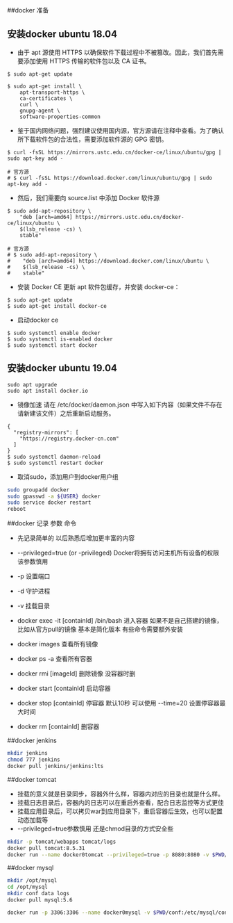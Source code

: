 ##docker 准备

## 安装docker  ubuntu 18.04
- 由于 apt 源使用 HTTPS 以确保软件下载过程中不被篡改。因此，我们首先需要添加使用 HTTPS 传输的软件包以及 CA 证书。

```
$ sudo apt-get update

$ sudo apt-get install \
    apt-transport-https \
    ca-certificates \
    curl \
    gnupg-agent \
    software-properties-common
```
- 鉴于国内网络问题，强烈建议使用国内源，官方源请在注释中查看。为了确认所下载软件包的合法性，需要添加软件源的 GPG 密钥。

```
$ curl -fsSL https://mirrors.ustc.edu.cn/docker-ce/linux/ubuntu/gpg | sudo apt-key add -

# 官方源
# $ curl -fsSL https://download.docker.com/linux/ubuntu/gpg | sudo apt-key add -
```
- 然后，我们需要向 source.list 中添加 Docker 软件源

```
$ sudo add-apt-repository \
    "deb [arch=amd64] https://mirrors.ustc.edu.cn/docker-ce/linux/ubuntu \
    $(lsb_release -cs) \
    stable"

# 官方源
# $ sudo add-apt-repository \
#    "deb [arch=amd64] https://download.docker.com/linux/ubuntu \
#    $(lsb_release -cs) \
#    stable"
```
- 安装 Docker CE 更新 apt 软件包缓存，并安装 docker-ce：

```
$ sudo apt-get update
$ sudo apt-get install docker-ce
```
- 启动docker ce

```
$ sudo systemctl enable docker
$ sudo systemctl is-enabled docker
$ sudo systemctl start docker
```


## 安装docker  ubuntu 19.04
```
sudo apt upgrade
sudo apt install docker.io
```

- 镜像加速 请在 /etc/docker/daemon.json 中写入如下内容（如果文件不存在请新建该文件）之后重新启动服务。

```
{
  "registry-mirrors": [
    "https://registry.docker-cn.com"
  ]
}
$ sudo systemctl daemon-reload
$ sudo systemctl restart docker
```

- 取消sudo，添加用户到docker用户组

```sh
sudo groupadd docker 
sudo gpasswd -a ${USER} docker
sudo service docker restart
reboot
```


##docker 记录 参数 命令
- 先记录简单的 以后熟悉后增加更丰富的内容

- --privileged=true (or -privileged) Docker将拥有访问主机所有设备的权限 该参数慎用
- -p 设置端口
- -d 守护进程
- -v 挂载目录
- docker exec -it [containId] /bin/bash 进入容器 如果不是自己搭建的镜像，比如从官方pull的镜像 基本是简化版本 有些命令需要额外安装
- docker images 查看所有镜像
- docker ps -a 查看所有容器
- docker rmi [imageId] 删除镜像 没容器时删
- docker start [containId] 启动容器
- docker stop [containId] 停容器 默认10秒 可以使用 --time=20 设置停容器最大时间
- docker rm [containId] 删容器


##docker jenkins 
```sh
mkdir jenkins
chmod 777 jenkins
docker pull jenkins/jenkins:lts

```


##docker tomcat
- 挂载的意义就是目录同步，容器外什么样，容器内对应的目录也就是什么样。
- 挂载日志目录后，容器内的日志可以在重启外查看，配合日志监控等方式更佳
- 挂载应用目录后，可以拷贝war到应用目录下，重启容器后生效，也可以配置动态加载等
- --privileged=true参数慎用 还是chmod目录的方式安全些

```sh
mkdir -p tomcat/webapps tomcat/logs
docker pull tomcat:8.5.31
docker run --name docker0tomcat --privileged=true -p 8080:8080 -v $PWD/tomcat/logs:/usr/local/tomcat/logs -v $PWD/tomcat/webapps:/usr/local/tomcat/webapps -d tomcat:8.5.31
```

##docker mysql 
```sh
mkdir /opt/mysql
cd /opt/mysql
mkdir conf data logs
docker pull mysql:5.6

docker run -p 3306:3306 --name docker0mysql -v $PWD/conf:/etc/mysql/conf.d -v $PWD/logs:/logs -v $PWD/data:/var/lib/mysql -e MYSQL_ROOT_PASSWORD=1234 -d mysql:5.6.42 --character-set-server=utf8 --collation-server=utf8_general_ci
```
